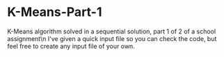 # K-Means-Part-1
K-Means algorithm solved in a sequential solution, part 1 of 2 of a school assignment\n
I've given a quick input file so you can check the code, but feel free to create any input file of your own.

